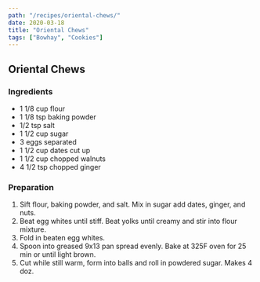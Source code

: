 ```yaml
---
path: "/recipes/oriental-chews/"
date: 2020-03-18
title: "Oriental Chews"
tags: ["Bowhay", "Cookies"]
---
```


## Oriental Chews
### Ingredients

- 1 1/8 cup flour
- 1 1/8 tsp baking powder
- 1/2 tsp salt
- 1 1/2 cup sugar
- 3 eggs separated 
- 1 1/2 cup dates cut up
- 1 1/2 cup chopped walnuts
- 4 1/2 tsp chopped ginger

### Preparation

1. Sift flour, baking powder, and salt. Mix in sugar add dates, ginger, and nuts.
2. Beat egg whites until stiff.  Beat yolks until creamy and stir into flour mixture. 
3. Fold in beaten egg whites.  
4. Spoon into greased 9x13 pan spread evenly.  Bake at 325F oven for 25 min or until light brown.
5. Cut while still warm, form into balls and roll in powdered sugar.  Makes 4 doz.

